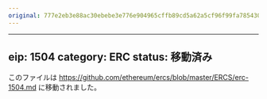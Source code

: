 ```yaml
---
original: 777e2eb3e88ac30ebebe3e776e904965cffb89cd5a62a5cf96f99fa785430ca6
---
```


---
eip: 1504
category: ERC
status: 移動済み
---

このファイルは https://github.com/ethereum/ercs/blob/master/ERCS/erc-1504.md に移動されました。